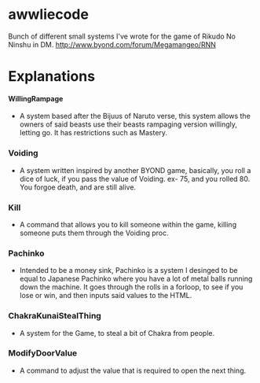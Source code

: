 # awwliecode
Bunch of different small systems I've wrote for the game of Rikudo No Ninshu in DM. http://www.byond.com/forum/Megamangeo/RNN


# Explanations 

#### WillingRampage

- A system based after the Bijuus of Naruto verse, this system allows the owners of said beasts use their beasts rampaging version willingly, letting go. It has restrictions such as Mastery. 

### Voiding

- A system written inspired by another BYOND game, basically, you roll a dice of luck, if you pass the value of Voiding. ex- 75, and you rolled 80. You forgoe death, and are still alive. 

### Kill

- A command that allows you to kill someone within the game, killing someone puts them through the Voiding proc.
  
### Pachinko

- Intended to be a money sink, Pachinko is a system I desinged to be equal to Japanese Pachinko where you have a lot of metal balls running down the machine. It goes through the rolls in a forloop, to see if you lose or win, and then inputs said values to the HTML.

### ChakraKunaiStealThing

- A system for the Game, to steal a bit of Chakra from people.

### ModifyDoorValue

- A command to adjust the value that is required to open the next thing. 

